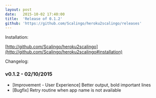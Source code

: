```yaml
---
layout:	post
date:	2015-10-02 17:40:00
title:	'Release of 0.1.2'
github: 'https://github.com/Scalingo/heroku2scalingo/releases'
---
```


Installation:

[http://github.com/Scalingo/heroku2scalingo](http://github.com/Scalingo/heroku2scalingo#installation)

Changelog:

### v0.1.2 - 02/10/2015

* [Improvement - User Experience] Better output, bold important lines
* [Bugfix] Retry routine when app name is not available
